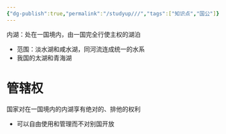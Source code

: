```yaml
---
{"dg-publish":true,"permalink":"/studyup///","tags":["知识点","国公"]}
---
```


内湖：处在一国境内，由一国完全行使主权的湖泊
- 范围：淡水湖和咸水湖，同河流连成统一的水系
- 我国的太湖和青海湖
# 管辖权
国家对在一国境内的内湖享有绝对的、排他的权利
- 可以自由使用和管理而不对别国开放